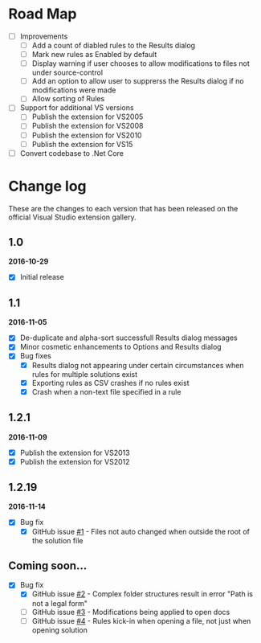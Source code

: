 # Road Map

- [ ] Improvements
   - [ ] Add a count of diabled rules to the Results dialog
   - [ ] Mark new rules as Enabled by default
   - [ ] Display warning if user chooses to allow modifications to files not under source-control
   - [ ] Add an option to allow user to supprerss the Results dialog if no modifications were made
   - [ ] Allow sorting of Rules

- [ ] Support for additional VS versions
   - [ ] Publish the extension for VS2005 
   - [ ] Publish the extension for VS2008 
   - [ ] Publish the extension for VS2010 
   - [ ] Publish the extension for VS15

- [ ] Convert codebase to .Net Core

# Change log

These are the changes to each version that has been released
on the official Visual Studio extension gallery.

## 1.0

**2016-10-29** <!--17:30 UK / 16:30 UTC-->

- [x] Initial release

## 1.1

**2016-11-05** <!--14:20 UK / 14:20 UTC-->

- [x] De-duplicate and alpha-sort successfull Results dialog messages
- [x] Minor cosmetic enhancements to Options and Results dialog
- [x] Bug fixes
  - [x] Results dialog not appearing under certain circumstances when rules for multiple solutions exist
  - [x] Exporting rules as CSV crashes if no rules exist
  - [x] Crash when a non-text file specified in a rule

## 1.2.1

**2016-11-09** <!--18:15 UK / 18:15 UTC-->

- [x] Publish the extension for VS2013
- [x] Publish the extension for VS2012

## 1.2.19

**2016-11-14** <!--08:00 UK / 08:00 UTC-->

- [x] Bug fix
  - [x] GitHub issue [#1](https://github.com/GregTrevellick/AutoFindReplace/issues/1) - Files not auto changed when outside the root of the solution file

## Coming soon...

- [x] Bug fix
  - [x] GitHub issue [#2](https://github.com/GregTrevellick/AutoFindReplace/issues/2) - Complex folder structures result in error "Path is not a legal form"
  - [ ] GitHub issue [#3](https://github.com/GregTrevellick/AutoFindReplace/issues/3) - Modifications being applied to open docs
  - [ ] GitHub issue [#4](https://github.com/GregTrevellick/AutoFindReplace/issues/4) - Rules kick-in when opening a file, not just when opening solution

<!--update vs gallry links to vs market place-->
<!--old = https://visualstudiogallery.msdn.microsoft.com/02a85115-e23c-4e73-af09-957741c4f57d?redir=0-->
<!--new = https://marketplace.visualstudio.com/items?itemName=GregTrevellick.AutoFindReplace-->

<!--travis //travis-ci.org/getting_started //docs.travis-ci.com/user/languages/csharp/ //github.com/mwrock/PowerShell/blob/master/.travis.yml-->

<!--sign the extension - not required for auto updates ! activity log ? github.com/mwrock/PowerShell/tree/master/src/signing-->

<!--rules kick in when opening a file not just a sln-->

<!--rules kick in when creating a sln-->
<!--auto column widths-->
<!--commas in csv-->
<!--suppress pop up if nowt changed-->
<!--"a" -> ""-->
<!--"a" -> "a"-->